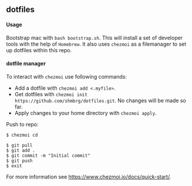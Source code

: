 ## dotfiles

#### Usage
Bootstrap mac with `bash bootstrap.sh`. This will install a set of developer tools with the help of `Homebrew`. It also uses `chezmoi` as a filemanager to set up dotfiles within this repo.

#### dotfile manager
To interact with `chezmoi` use following commands:

* Add a dotfile with `chezmoi add <.myfile>`. 
* Get dotfiles with `chezmoi init https://github.com/shmbrg/dotfiles.git`. No changes will be made so far.
* Apply changes to your home directory with `chezmoi apply`.

Push to repo:
```
$ chezmoi cd

$ git pull
$ git add .
$ git commit -m "Initial commit"
$ git push
$ exit
```

For more information see <https://www.chezmoi.io/docs/quick-start/>.
